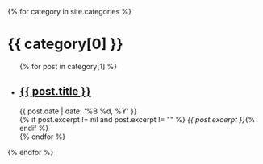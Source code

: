 {% for category in site.categories %}
  <h1>{{ category[0] }}</h1>
  <ul>
    {% for post in category[1] %}
      <li><h2><a href="{{ post.url }}">{{ post.title }}</a></h2> {{ post.date | date: '%B %d, %Y' }} <br> {% if post.excerpt != nil and post.excerpt != "" %} <i> {{ post.excerpt }}</i>{% endif %}</li>
    {% endfor %}
  </ul>
{% endfor %}
